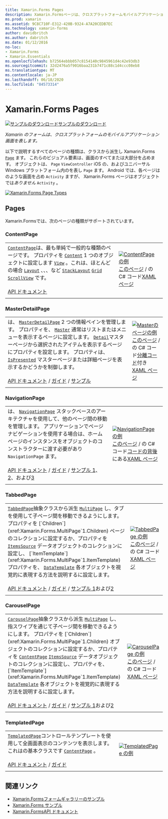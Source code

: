 ```yaml
---
title: Xamarin.Forms Pages
description: Xamarin.Formsページは、クロスプラットフォームモバイルアプリケーション画面を表します。 この記事では、に含まれるページの一覧を示し Xamarin.Forms ます。
ms.prod: xamarin
ms.assetid: 9C8C710F-E312-420B-9324-A7A20CEDB7EC
ms.technology: xamarin-forms
author: davidbritch
ms.author: dabritch
ms.date: 01/12/2016
no-loc:
- Xamarin.Forms
- Xamarin.Essentials
ms.openlocfilehash: b72564ebbb057c8154140c9845961d4c42e93db3
ms.sourcegitcommit: 32d2476a5f9016baa231b7471c88c1d4ccc08eb8
ms.translationtype: MT
ms.contentlocale: ja-JP
ms.lasthandoff: 06/18/2020
ms.locfileid: "84573314"
---
```

# <a name="xamarinforms-pages"></a>Xamarin.Forms Pages

[![サンプルのダウンロード](~/media/shared/download.png)サンプルのダウンロード](https://docs.microsoft.com/samples/xamarin/xamarin-forms-samples/formsgallery/)

_Xamarin のフォームは、クロスプラットフォームのモバイルアプリケーション画面を表します。_

以下で説明するすべてのページの種類は、クラスから派生し Xamarin.Forms [`Page`](xref:Xamarin.Forms.Page) ます。 これらのビジュアル要素は、画面のすべてまたは大部分を占めます。 オブジェクトは、 `Page` `ViewController` iOS の、およびユニバーサル Windows プラットフォーム内のを表し `Page` ます。 Android では、各ページはのような画面を占め `Activity` ますが、 Xamarin.Forms ページはオブジェクトでは*ありません* `Activity` 。

[![](pages-images/pages-sml.png "Xamarin.Forms Page Types")](pages-images/pages.png#lightbox "Xamarin.Forms Page Types")

## <a name="pages"></a>Pages

Xamarin.Formsでは、次のページの種類がサポートされています。

### <a name="contentpage"></a>ContentPage

|     |     |
| --- | --- |
| [`ContentPage`](xref:Xamarin.Forms.ContentPage)は、最も単純で一般的な種類のページです。 プロパティを [`Content`](xref:Xamarin.Forms.ContentPage.Content) 1 つのオブジェクトに設定します [`View`](views.md) 。これは、ほとんどの場合 [`Layout`](layouts.md) 、、、など [`StackLayout`](layouts.md#stacklayout) [`Grid`](layouts.md#grid) [`ScrollView`](layouts.md#scrollview) です。<br /><br />[API ドキュメント](xref:Xamarin.Forms.ContentPage) | [![ContentPage の例](pages-images/ContentPage.png "ContentPage の例")](pages-images/ContentPage-Large.png#lightbox "ContentPage の例")<br />[このページ](https://github.com/xamarin/xamarin-forms-samples/blob/master/FormsGallery/FormsGallery/FormsGallery/CodeExamples/ContentPageDemoPage.cs)  /  の C# コード[XAML ページ](https://github.com/xamarin/xamarin-forms-samples/blob/master/FormsGallery/FormsGallery/FormsGallery/XamlExamples/ContentPageDemoPage.xaml) |
|     |     |

### <a name="masterdetailpage"></a>MasterDetailPage

|     |     |
| --- | --- |
| は、 [`MasterDetailPage`](xref:Xamarin.Forms.MasterDetailPage) 2 つの情報ペインを管理します。 プロパティを、 [`Master`](xref:Xamarin.Forms.MasterDetailPage.Master) 通常はリストまたはメニューを表示するページに設定します。 [`Detail`](xref:Xamarin.Forms.MasterDetailPage.Detail)マスターページから選択されたアイテムを表示するページにプロパティを設定します。 プロパティは、 [`IsPresented`](xref:Xamarin.Forms.MasterDetailPage.IsPresented) マスターページまたは詳細ページを表示するかどうかを制御します。<br /><br />[API ドキュメント](xref:Xamarin.Forms.MasterDetailPage)  / [ガイド](~/xamarin-forms/app-fundamentals/navigation/master-detail-page.md)  / [サンプル](https://docs.microsoft.com/samples/xamarin/xamarin-forms-samples/navigation-masterdetailpage) | [![Masterのページの例](pages-images/MasterDetailPage.png "Masterのページの例")](pages-images/MasterDetailPage-Large.png#lightbox "Masterのページの例")<br />[このページ](https://github.com/xamarin/xamarin-forms-samples/blob/master/FormsGallery/FormsGallery/FormsGallery/CodeExamples/MasterDetailPageDemoPage.cs)  /  の C# コード[分離コード](https://github.com/xamarin/xamarin-forms-samples/blob/master/FormsGallery/FormsGallery/FormsGallery/XamlExamples/MasterDetailPageDemoPage.xaml.cs)付き[XAML ページ](https://github.com/xamarin/xamarin-forms-samples/blob/master/FormsGallery/FormsGallery/FormsGallery/XamlExamples/MasterDetailPageDemoPage.xaml) |
|     |     |

### <a name="navigationpage"></a>NavigationPage

|     |     |
| --- | --- |
| は、 [`NavigationPage`](xref:Xamarin.Forms.NavigationPage) スタックベースのアーキテクチャを使用して、他のページ間の移動を管理します。 アプリケーションでページナビゲーションを使用する場合は、ホームページのインスタンスをオブジェクトのコンストラクターに渡す必要があり `NavigationPage` ます。<br /><br />[API ドキュメント](xref:Xamarin.Forms.NavigationPage)  / [ガイド](~/xamarin-forms/app-fundamentals/navigation/hierarchical.md)  / [サンプル 1](https://docs.microsoft.com/samples/xamarin/xamarin-forms-samples/navigation-hierarchical)、 [2](https://docs.microsoft.com/samples/xamarin/xamarin-forms-samples/navigation-passingdata)、および[3](https://docs.microsoft.com/samples/xamarin/xamarin-forms-samples/navigation-loginflow)  | [![NavigationPage の例](pages-images/NavigationPage.png "NavigationPage の例")](pages-images/NavigationPage-Large.png#lightbox "NavigationPage の例")<br />[このページ](https://github.com/xamarin/xamarin-forms-samples/blob/master/FormsGallery/FormsGallery/FormsGallery/CodeExamples/NavigationPageDemoPage.cs)  /  の C# コード[コードの背後](https://github.com/xamarin/xamarin-forms-samples/blob/master/FormsGallery/FormsGallery/FormsGallery/XamlExamples/NavigationPageDemoPage.xaml.cs)にある[XAML ページ](https://github.com/xamarin/xamarin-forms-samples/blob/master/FormsGallery/FormsGallery/FormsGallery/XamlExamples/NavigationPageDemoPage.xaml) |
|     |     |

### <a name="tabbedpage"></a>TabbedPage

|     |     |
| --- | --- |
| [`TabbedPage`](xref:Xamarin.Forms.TabbedPage)抽象クラスから派生 [`MultiPage`](xref:Xamarin.Forms.MultiPage`1) し、タブを使用して子ページ間を移動できるようにします。 プロパティを [`Children`](xref:Xamarin.Forms.MultiPage`1.Children) ページのコレクションに設定するか、プロパティを [`ItemsSource`](xref:Xamarin.Forms.MultiPage`1.ItemsSource) データオブジェクトのコレクションに設定し、 [`ItemTemplate`](xref:Xamarin.Forms.MultiPage`1.ItemTemplate) プロパティを、 [`DataTemplate`](xref:Xamarin.Forms.DataTemplate) 各オブジェクトを視覚的に表現する方法を説明するに設定します。<br /><br />[API ドキュメント](xref:Xamarin.Forms.TabbedPage)  / [ガイド](~/xamarin-forms/app-fundamentals/navigation/tabbed-page.md)  / [サンプル 1](https://docs.microsoft.com/samples/xamarin/xamarin-forms-samples/navigation-tabbedpage)および[2](https://docs.microsoft.com/samples/xamarin/xamarin-forms-samples/navigation-tabbedpagewithnavigationpage) | [![TabbedPage の例](pages-images/TabbedPage.png "TabbedPage の例")](pages-images/TabbedPage-Large.png#lightbox "TabbedPage の例")<br />[このページ](https://github.com/xamarin/xamarin-forms-samples/blob/master/FormsGallery/FormsGallery/FormsGallery/CodeExamples/TabbedPageDemoPage.cs)  /  の C# コード[XAML ページ](https://github.com/xamarin/xamarin-forms-samples/blob/master/FormsGallery/FormsGallery/FormsGallery/XamlExamples/TabbedPageDemoPage.xaml) |
|     |     |

### <a name="carouselpage"></a>CarouselPage

|     |     |
| --- | --- |
| [`CarouselPage`](xref:Xamarin.Forms.CarouselPage)抽象クラスから派生 [`MultiPage`](xref:Xamarin.Forms.MultiPage`1) し、指スワイプを通じて子ページ間を移動できるようにします。 プロパティを [`Children`](xref:Xamarin.Forms.MultiPage`1.Children) オブジェクトのコレクションに設定するか、プロパティを [`ContentPage`](#contentpage) [`ItemsSource`](xref:Xamarin.Forms.MultiPage`1.ItemsSource) データオブジェクトのコレクションに設定し、プロパティを、 [`ItemTemplate`](xref:Xamarin.Forms.MultiPage`1.ItemTemplate) [`DataTemplate`](xref:Xamarin.Forms.DataTemplate) 各オブジェクトを視覚的に表現する方法を説明するに設定します。<br /><br />[API ドキュメント](xref:Xamarin.Forms.CarouselPage)  / [ガイド](~/xamarin-forms/app-fundamentals/navigation/carousel-page.md)  / [サンプル 1](https://docs.microsoft.com/samples/xamarin/xamarin-forms-samples/navigation-carouselpage)および[2](https://docs.microsoft.com/samples/xamarin/xamarin-forms-samples/navigation-carouselpagetemplate) | [![CarouselPage の例](pages-images/CarouselPage.png "CarouselPage の例")](pages-images/CarouselPage-Large.png#lightbox "CarouselPage の例")<br />[このページ](https://github.com/xamarin/xamarin-forms-samples/blob/master/FormsGallery/FormsGallery/FormsGallery/CodeExamples/CarouselPageDemoPage.cs)  /  の C# コード[XAML ページ](https://github.com/xamarin/xamarin-forms-samples/blob/master/FormsGallery/FormsGallery/FormsGallery/XamlExamples/CarouselPageDemoPage.xaml) |
|     |     |

### <a name="templatedpage"></a>TemplatedPage

|     |     |
| --- | --- |
| [`TemplatedPage`](xref:Xamarin.Forms.TemplatedPage)コントロールテンプレートを使用して全画面表示のコンテンツを表示します。これはの基本クラスです [`ContentPage`](#contentpage) 。<br /><br />[API ドキュメント](xref:Xamarin.Forms.TemplatedPage)  / [ガイド](~/xamarin-forms/app-fundamentals/templates/control-template.md) | [![TemplatedPage の例](pages-images/TemplatedPage.png "TemplatedPage の例")](pages-images/TemplatedPage.png "TemplatedPage の例") |
|     |     |

## <a name="related-links"></a>関連リンク

- [Xamarin.Formsフォームギャラリーのサンプル](https://docs.microsoft.com/samples/xamarin/xamarin-forms-samples/formsgallery)
- [Xamarin.Forms サンプル](https://docs.microsoft.com/samples/browse/?products=xamarin&term=Xamarin.Forms)
- [Xamarin.FormsAPI ドキュメント](https://docs.microsoft.com/dotnet/api/xamarin.forms?view=xamarin-forms)
